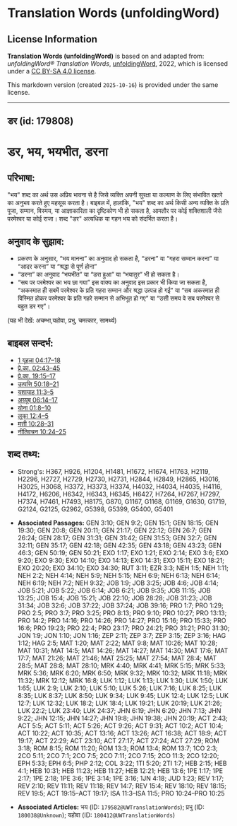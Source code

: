 # Translation Words (unfoldingWord)

## License Information

**Translation Words (unfoldingWord)** is based on and adapted from: _unfoldingWord® Translation Words_, [unfoldingWord](https://unfoldingword.org/utw), 2022, which is licensed under a [CC BY-SA 4.0 license](https://creativecommons.org/licenses/by-sa/4.0/legalcode.en).

This markdown version (created `2025-10-16`) is provided under the same license.



--------------------------------

## डर (id: 179808)

डर, भय, भयभीत, डरना
===================

परिभाषा:
--------

"भय" शब्द का अर्थ उस अप्रिय भावना से है जिसे व्यक्ति अपनी सुरक्षा या कल्याण के लिए संभावित खतरे का अनुभव करते हुए महसूस करता है। बाइबल में, हालांकि, "भय" शब्द का अर्थ किसी अन्य व्यक्ति के प्रति पूजा, सम्मान, विस्मय, या आज्ञाकारिता का दृष्टिकोण भी हो सकता है, आमतौर पर कोई शक्तिशाली जैसे परमेश्वर या कोई राजा। शब्द "डर" अत्यधिक या गहन भय को संदर्भित करता है।

अनुवाद के सुझाव:
----------------

* प्रकरण के अनुसार, “भय मानना” का अनुवाद हो सकता है, “डरना” या “गहरा सम्मान करना” या “आदर करना” या “श्रद्धा से पूर्ण होना”
* “डरना” का अनुवाद “भयभीत” या “डरा हुआ” या “भयातुर” भी हो सकता है।
* “सब पर परमेश्वर का भय छा गया” इस वाक्य का अनुवाद इस प्रकार भी किया जा सकता है, “अकस्मात ही सबमें परमेश्वर के प्रति गहरा सम्मान और श्रद्धा उत्पन्न हो गई” या “सब अकस्मात ही विस्मित होकर परमेश्वर के प्रति गहरे सम्मान से अभिभूत हो गए” या “उसी समय वे सब परमेश्वर से बहुत डर गए”।

(यह भी देखें: अचम्भा,यहोवा, प्रभु, चमत्कार, सामर्थ्य)

बाइबल सन्दर्भ:
--------------

* [1 यूहन्ना 04:17–18](https://ref.ly/1John0:0)
* [प्रे.का. 02:43–45](https://ref.ly/Acts2:43-Acts2:45)
* [प्रे.का. 19:15–17](https://ref.ly/Acts19:15-Acts19:17)
* [उत्पत्ति 50:18–21](https://ref.ly/Gen50:18-Gen50:21)
* [यशायाह 11:3–5](https://ref.ly/Isa11:3-Isa11:5)
* [अय्यूब 06:14–17](https://ref.ly/Job6:14-Job6:17)
* [योना 01:8–10](https://ref.ly/Jonah1:8-Jonah1:10)
* [लूका 12:4–5](https://ref.ly/Luke12:4-Luke12:5)
* [मत्ती 10:28–31](https://ref.ly/Matt10:28-Matt10:31)
* [नीतिवचन 10:24–25](https://ref.ly/Prov10:24-Prov10:25)

शब्द तथ्य:
----------

* Strong's: H367, H926, H1204, H1481, H1672, H1674, H1763, H2119, H2296, H2727, H2729, H2730, H2731, H2844, H2849, H2865, H3016, H3025, H3068, H3372, H3373, H3374, H4032, H4034, H4035, H4116, H4172, H6206, H6342, H6343, H6345, H6427, H7264, H7267, H7297, H7374, H7461, H7493, H8175, G870, G1167, G1168, G1169, G1630, G1719, G2124, G2125, G2962, G5398, G5399, G5400, G5401

* **Associated Passages:** GEN 3:10; GEN 9:2; GEN 15:1; GEN 18:15; GEN 19:30; GEN 20:8; GEN 20:11; GEN 21:17; GEN 22:12; GEN 26:7; GEN 26:24; GEN 28:17; GEN 31:31; GEN 31:42; GEN 31:53; GEN 32:7; GEN 32:11; GEN 35:17; GEN 42:18; GEN 42:35; GEN 43:18; GEN 43:23; GEN 46:3; GEN 50:19; GEN 50:21; EXO 1:17; EXO 1:21; EXO 2:14; EXO 3:6; EXO 9:20; EXO 9:30; EXO 14:10; EXO 14:13; EXO 14:31; EXO 15:11; EXO 18:21; EXO 20:20; EXO 34:10; EXO 34:30; RUT 3:11; EZR 3:3; NEH 1:5; NEH 1:11; NEH 2:2; NEH 4:14; NEH 5:9; NEH 5:15; NEH 6:9; NEH 6:13; NEH 6:14; NEH 6:19; NEH 7:2; NEH 9:32; JOB 1:9; JOB 3:25; JOB 4:6; JOB 4:14; JOB 5:21; JOB 5:22; JOB 6:14; JOB 6:21; JOB 9:35; JOB 11:15; JOB 13:25; JOB 15:4; JOB 15:21; JOB 22:10; JOB 28:28; JOB 31:23; JOB 31:34; JOB 32:6; JOB 37:22; JOB 37:24; JOB 39:16; PRO 1:7; PRO 1:29; PRO 2:5; PRO 3:7; PRO 3:25; PRO 8:13; PRO 9:10; PRO 10:27; PRO 13:13; PRO 14:2; PRO 14:16; PRO 14:26; PRO 14:27; PRO 15:16; PRO 15:33; PRO 16:6; PRO 19:23; PRO 22:4; PRO 23:17; PRO 24:21; PRO 31:21; PRO 31:30; JON 1:9; JON 1:10; JON 1:16; ZEP 2:11; ZEP 3:7; ZEP 3:15; ZEP 3:16; HAG 1:12; HAG 2:5; MAT 1:20; MAT 2:22; MAT 9:8; MAT 10:26; MAT 10:28; MAT 10:31; MAT 14:5; MAT 14:26; MAT 14:27; MAT 14:30; MAT 17:6; MAT 17:7; MAT 21:26; MAT 21:46; MAT 25:25; MAT 27:54; MAT 28:4; MAT 28:5; MAT 28:8; MAT 28:10; MRK 4:40; MRK 4:41; MRK 5:15; MRK 5:33; MRK 5:36; MRK 6:20; MRK 6:50; MRK 9:32; MRK 10:32; MRK 11:18; MRK 11:32; MRK 12:12; MRK 16:8; LUK 1:12; LUK 1:13; LUK 1:30; LUK 1:50; LUK 1:65; LUK 2:9; LUK 2:10; LUK 5:10; LUK 5:26; LUK 7:16; LUK 8:25; LUK 8:35; LUK 8:37; LUK 8:50; LUK 9:34; LUK 9:45; LUK 12:4; LUK 12:5; LUK 12:7; LUK 12:32; LUK 18:2; LUK 18:4; LUK 19:21; LUK 20:19; LUK 21:26; LUK 22:2; LUK 23:40; LUK 24:37; JHN 6:19; JHN 6:20; JHN 7:13; JHN 9:22; JHN 12:15; JHN 14:27; JHN 19:8; JHN 19:38; JHN 20:19; ACT 2:43; ACT 5:5; ACT 5:11; ACT 5:26; ACT 9:26; ACT 9:31; ACT 10:2; ACT 10:4; ACT 10:22; ACT 10:35; ACT 13:16; ACT 13:26; ACT 16:38; ACT 18:9; ACT 19:17; ACT 22:29; ACT 23:10; ACT 27:17; ACT 27:24; ACT 27:29; ROM 3:18; ROM 8:15; ROM 11:20; ROM 13:3; ROM 13:4; ROM 13:7; 1CO 2:3; 2CO 5:11; 2CO 7:1; 2CO 7:5; 2CO 7:11; 2CO 7:15; 2CO 11:3; 2CO 12:20; EPH 5:33; EPH 6:5; PHP 2:12; COL 3:22; 1TI 5:20; 2TI 1:7; HEB 2:15; HEB 4:1; HEB 10:31; HEB 11:23; HEB 11:27; HEB 12:21; HEB 13:6; 1PE 1:17; 1PE 2:17; 1PE 2:18; 1PE 3:6; 1PE 3:14; 1PE 3:16; 1JN 4:18; JUD 1:23; REV 1:17; REV 2:10; REV 11:11; REV 11:18; REV 14:7; REV 15:4; REV 18:10; REV 18:15; REV 19:5; ACT 19:15–ACT 19:17; ISA 11:3–ISA 11:5; PRO 10:24–PRO 10:25
* **Associated Articles:** भय (ID: `179582@UWTranslationWords`); प्रभु (ID: `180038@Unknown`); यहोवा (ID: `180412@UWTranslationWords`)

